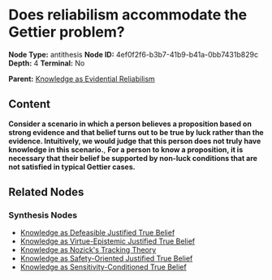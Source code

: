 # Does reliabilism accommodate the Gettier problem?

**Node Type:** antithesis
**Node ID:** 4ef0f2f6-b3b7-41b9-b41a-0bb7431b829c
**Depth:** 4
**Terminal:** No

**Parent:** [Knowledge as Evidential Reliabilism](knowledge-as-evidential-reliabilism-synthesis-8e690d97-f642-429a-ac57-e0b851fa7465.md)

## Content

**Consider a scenario in which a person believes a proposition based on strong evidence and that belief turns out to be true by luck rather than the evidence. Intuitively, we would judge that this person does not truly have knowledge in this scenario.**, **For a person to know a proposition, it is necessary that their belief be supported by non-luck conditions that are not satisfied in typical Gettier cases.**

## Related Nodes

### Synthesis Nodes

- [Knowledge as Defeasible Justified True Belief](knowledge-as-defeasible-justified-true-belief-synthesis-c5b08bd5-2ee0-43e3-8f55-77a3bfd47a35.md)
- [Knowledge as Virtue-Epistemic Justified True Belief](knowledge-as-virtue-epistemic-justified-true-belief-synthesis-4c65c716-2c16-4bb6-bd96-1edd221465f0.md)
- [Knowledge as Nozick's Tracking Theory](knowledge-as-nozicks-tracking-theory-synthesis-aa43785b-80cb-4474-8d4f-8d8fea70ed46.md)
- [Knowledge as Safety-Oriented Justified True Belief](knowledge-as-safety-oriented-justified-true-belief-synthesis-86f48803-7ebf-4743-ab7e-0eeae80e6869.md)
- [Knowledge as Sensitivity-Conditioned True Belief](knowledge-as-sensitivity-conditioned-true-belief-synthesis-1b80f92c-f07a-4cdf-9378-c5299f1e0669.md)
